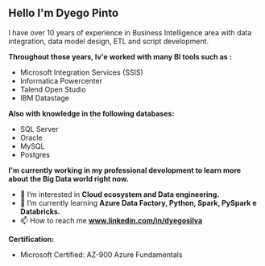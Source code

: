 ## Hello I'm Dyego Pinto

 I have over 10 years of experience in Business Intelligence area with data integration, data model design, ETL and script development.

**Throughout those years, Iv'e worked with many BI tools such as :**

  -  Microsoft Integration Services (SSIS)
  -  Informatica Powercenter
  -  Talend Open Studio
  -  IBM Datastage
    
**Also with knowledge in the following databases:**

  - SQL Server
  - Oracle
  - MySQL
  - Postgres

**I'm currently working in my professional devolopment to learn more about the Big Data world right now.**

  - 👀 I’m interested in **Cloud ecosystem and Data engineering.**
  - 🌱 I’m currently learning  **Azure Data Factory, Python, Spark, PySpark e Databricks.**
  - 📫 How to reach me **www.linkedin.com/in/dyegosilva**

**Certification:**
  - Microsoft Certified: AZ-900 Azure Fundamentals

<!---
DyegoPinto/DyegoPinto is a ✨ special ✨ repository because its `README.md` (this file) appears on your GitHub profile.
You can click the Preview link to take a look at your changes.
--->
